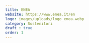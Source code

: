 ```yaml
---
title: ENEA
website: https://www.enea.it/en
logo: images/uploads/logo_enea.webp
category: Sostenitori
draft : true
order: 1
---
```

